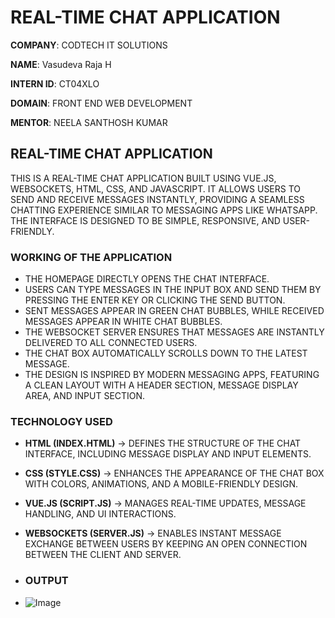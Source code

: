 # REAL-TIME CHAT APPLICATION

**COMPANY**: CODTECH IT SOLUTIONS  

**NAME**: Vasudeva Raja H  

**INTERN ID**: CT04XLO  

**DOMAIN**: FRONT END WEB DEVELOPMENT  

**MENTOR**: NEELA SANTHOSH KUMAR

## **REAL-TIME CHAT APPLICATION**  

THIS IS A REAL-TIME CHAT APPLICATION BUILT USING VUE.JS, WEBSOCKETS, HTML, CSS, AND JAVASCRIPT. IT ALLOWS USERS TO SEND AND RECEIVE MESSAGES INSTANTLY, PROVIDING A SEAMLESS CHATTING EXPERIENCE SIMILAR TO MESSAGING APPS LIKE WHATSAPP. THE INTERFACE IS DESIGNED TO BE SIMPLE, RESPONSIVE, AND USER-FRIENDLY.  

### WORKING OF THE APPLICATION 
- THE HOMEPAGE DIRECTLY OPENS THE CHAT INTERFACE.  
- USERS CAN TYPE MESSAGES IN THE INPUT BOX AND SEND THEM BY PRESSING THE ENTER KEY OR CLICKING THE SEND BUTTON.  
- SENT MESSAGES APPEAR IN GREEN CHAT BUBBLES, WHILE RECEIVED MESSAGES APPEAR IN WHITE CHAT BUBBLES.  
- THE WEBSOCKET SERVER ENSURES THAT MESSAGES ARE INSTANTLY DELIVERED TO ALL CONNECTED USERS.  
- THE CHAT BOX AUTOMATICALLY SCROLLS DOWN TO THE LATEST MESSAGE.  
- THE DESIGN IS INSPIRED BY MODERN MESSAGING APPS, FEATURING A CLEAN LAYOUT WITH A HEADER SECTION, MESSAGE DISPLAY AREA, AND INPUT SECTION.  

### TECHNOLOGY USED 
- **HTML (INDEX.HTML)** → DEFINES THE STRUCTURE OF THE CHAT INTERFACE, INCLUDING MESSAGE DISPLAY AND INPUT ELEMENTS.  
- **CSS (STYLE.CSS)** → ENHANCES THE APPEARANCE OF THE CHAT BOX WITH COLORS, ANIMATIONS, AND A MOBILE-FRIENDLY DESIGN.  
- **VUE.JS (SCRIPT.JS)** → MANAGES REAL-TIME UPDATES, MESSAGE HANDLING, AND UI INTERACTIONS.  
- **WEBSOCKETS (SERVER.JS)** → ENABLES INSTANT MESSAGE EXCHANGE BETWEEN USERS BY KEEPING AN OPEN CONNECTION BETWEEN THE CLIENT AND SERVER.

- ### OUTPUT

- ![Image](https://github.com/user-attachments/assets/69b4ef46-b288-4cd2-8b65-338c5577a237)
